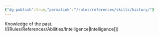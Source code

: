 ```yaml
---
{"dg-publish":true,"permalink":"/rules/references/skills/history/"}
---
```


Knowledge of the past. ([[Rules/References/Abilities/Intelligence\|Intelligence]])
